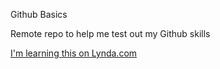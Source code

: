Github Basics

Remote repo to help me test out my Github skills

[I'm learning this on Lynda.com](https://www.lynda.com)
